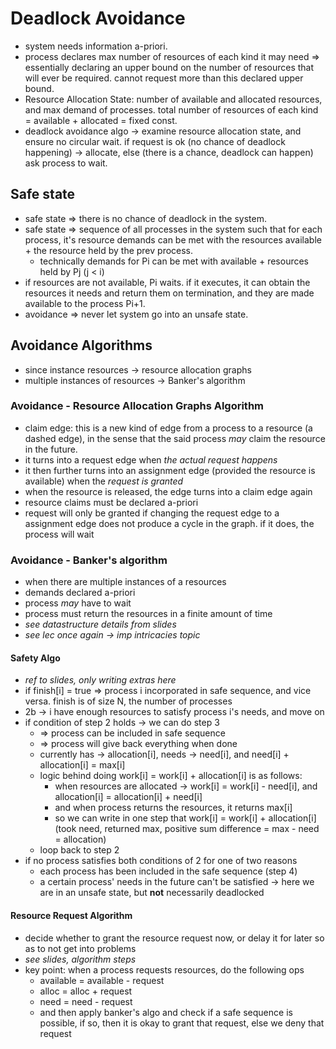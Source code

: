 # Deadlock Avoidance

- system needs information a-priori.
- process declares max number of resources of each kind it may need => essentially declaring an upper bound on the number of resources that will ever be required. cannot request more than this declared upper bound.
- Resource Allocation State: number of available and allocated resources, and max demand of processes. total number of resources of each kind = available + allocated = fixed const.
- deadlock avoidance algo -> examine resource allocation state, and ensure no circular wait. if request is ok (no chance of deadlock happening) -> allocate, else (there is a chance, deadlock can happen) ask process to wait.

## Safe state

- safe state => there is no chance of deadlock in the system.
- safe state => sequence of all processes in the system such that for each process, it's resource demands can be met with the resources available + the resource held by the prev process.
  - technically demands for Pi can be met with available + resources held by Pj (j < i)
- if resources are not available, Pi waits. if it executes, it can obtain the resources it needs and return them on termination, and they are made available to the process Pi+1.
- avoidance => never let system go into an unsafe state.

## Avoidance Algorithms

- since instance resources -> resource allocation graphs
- multiple instances of resources -> Banker's algorithm

### Avoidance - Resource Allocation Graphs Algorithm

- claim edge: this is a new kind of edge from a process to a resource (a dashed edge), in the sense that the said process _may_ claim the resource in the future.
- it turns into a request edge when _the actual request happens_
- it then further turns into an assignment edge (provided the resource is available) when the _request is granted_
- when the resource is released, the edge turns into a claim edge again
- resource claims must be declared a-priori
- request will only be granted if changing the request edge to a assignment edge does not produce a cycle in the graph. if it does, the process will wait

### Avoidance - Banker's algorithm

- when there are multiple instances of a resources
- demands declared a-priori
- process _may_ have to wait
- process must return the resources in a finite amount of time
- _see datastructure details from slides_
- _see lec once again -> imp intricacies topic_

#### Safety Algo

- _ref to slides, only writing extras here_
- if finish[i] = true => process i incorporated in safe sequence, and vice versa. finish is of size N, the number of processes
- 2b -> i have enough resources to satisfy process i's needs, and move on
- if condition of step 2 holds -> we can do step 3
  - => process can be included in safe sequence
  - => process will give back everything when done
  - currently has -> allocation[i], needs -> need[i], and need[i] + allocation[i] = max[i]
  - logic behind doing work[i] = work[i] + allocation[i] is as follows:
    - when resources are allocated -> work[i] = work[i] - need[i], and allocation[i] = allocation[i] + need[i]
    - and when process returns the resources, it returns max[i]
    - so we can write in one step that work[i] = work[i] + allocation[i] (took need, returned max, positive sum difference = max - need = allocation)
  - loop back to step 2
- if no process satisfies both conditions of 2 for one of two reasons
  - each process has been included in the safe sequence (step 4)
  - a certain process' needs in the future can't be satisfied -> here we are in an unsafe state, but **not** necessarily deadlocked

#### Resource Request Algorithm

- decide whether to grant the resource request now, or delay it for later so as to not get into problems
- _see slides, algorithm steps_
- key point: when a process requests resources, do the following ops
  - available = available - request
  - alloc = alloc + request
  - need = need - request
  - and then apply banker's algo and check if a safe sequence is possible, if so, then it is okay to grant that request, else we deny that request

